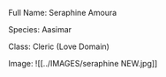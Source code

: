 Full Name: Seraphine Amoura

Species: Aasimar

Class: Cleric (Love Domain)

Image: 
![[../IMAGES/seraphine NEW.jpg]]